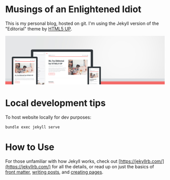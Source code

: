 # Musings of an Enlightened Idiot

This is my personal blog, hosted on git. I'm using the Jekyll version of the "Editorial" theme by [HTML5 UP](https://html5up.net/).

![Editorial Theme](assets/images/screenshot.jpg "Editorial Theme")

# Local development tips
To host website locally for dev purposes:
```
bundle exec jekyll serve
```

# How to Use

For those unfamiliar with how Jekyll works, check out [https://jekyllrb.com/](https://jekyllrb.com/) for all the details,
or read up on just the basics of [front matter](https://jekyllrb.com/docs/frontmatter/), [writing posts](https://jekyllrb.com/docs/posts/),
and [creating pages](https://jekyllrb.com/docs/pages/).
